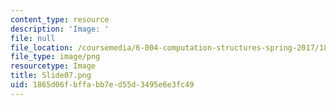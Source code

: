 ```yaml
---
content_type: resource
description: 'Image: '
file: null
file_location: /coursemedia/6-004-computation-structures-spring-2017/1865d06fbffabb7ed55d3495e6e3fc49_Slide07.png
file_type: image/png
resourcetype: Image
title: Slide07.png
uid: 1865d06f-bffa-bb7e-d55d-3495e6e3fc49
---
```

